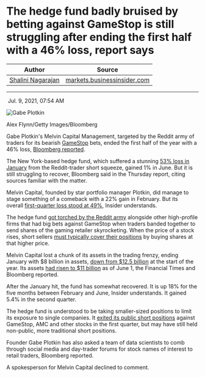 The hedge fund badly bruised by betting against GameStop is still struggling after ending the first half with a 46% loss, report says
=====================================================================================================================================

| Author       | Source       | 
| :-------------: |:-------------:|
| [Shalini Nagarajan](https://markets.businessinsider.com/author/shalini-nagarajan) | [markets.businessinsider.com](https://markets.businessinsider.com/news/stocks/melvin-capital-gabe-plotkin-gamestop-short-squeeze-1h-46-loss-2021-7) | 

---

 Jul. 9, 2021, 07:54 AM

![Gabe Plotkin](https://images2.markets.businessinsider.com/60e7fa846164f3001853b68a?format=jpeg)

Alex Flynn/Getty Images/Bloomberg

Gabe Plotkin's Melvin Capital Management, targeted by the Reddit army of traders for its bearish [GameStop](https://markets.businessinsider.com/stocks/gme-stock?utm_source=markets&utm_medium=ingest) bets, ended the first half of the year with a 46% loss, [Bloomberg reported](https://www.bloomberg.com/news/articles/2021-07-08/melvin-can-t-shake-reddit-attack-with-46-loss-in-first-half?utm_source=twitter&utm_campaign=socialflow-organic&utm_content=business&utm_medium=social&cmpid=socialflow-twitter-businesstwitter-business).

The New York-based hedge fund, which suffered a stunning [53% loss in January](https://markets.businessinsider.com/news/stocks/melvin-capital-gabe-plotkin-took-home-846-million-in-2020-2021-2?utm_source=markets&utm_medium=ingest) from the Reddit-trader short squeeze, gained 1% in June. But it is still struggling to recover, Bloomberg said in the Thursday report, citing sources familiar with the matter.

Melvin Capital, founded by star portfolio manager Plotkin, did manage to stage something of a comeback with a 22% gain in February. But its overall [first-quarter loss stood at 49%](https://www.businessinsider.com/gabe-plotkin-melvin-capital-performance-march-2021-4?utm_source=markets&utm_medium=ingest?utm_source=markets&utm_medium=ingest), Insider understands.

The hedge fund [got torched by the Reddit army](https://markets.businessinsider.com/news/stocks/hedge-funds-torched-wall-street-bets-gamestop-short-squeeze-reddit-2021-1?utm_source=markets&utm_medium=ingest) alongside other high-profile firms that had big bets against GameStop when traders banded together to send shares of the gaming retailer skyrocketing. When the price of a stock rises, short sellers [must typically cover their positions](https://www.businessinsider.com/how-short-selling-works-why-it-didnt-work-on-gamestop-2021-1?utm_source=markets&utm_medium=ingest?utm_source=markets&utm_medium=ingest) by buying shares at that higher price.

Melvin Capital lost a chunk of its assets in the trading frenzy, ending January with $8 billion in assets, [down from $12.5 billion](https://www.reuters.com/article/us-retail-trading-melvin-idUSKBN2A00KW) at the start of the year. Its assets [had risen to $11 billion](https://markets.businessinsider.com/news/stocks/gamestop-short-squeeze-melvin-capital-light-street-losses-meme-stocks-2021-6?utm_source=markets&utm_medium=ingest) as of June 1, the Financial Times and Bloomberg reported.

After the January hit, the fund has somewhat recovered. It is up 18% for the five months between February and June, Insider understands. It gained 5.4% in the second quarter.

The hedge fund is understood to be taking smaller-sized positions to limit its exposure to single companies. It [exited its public short positions](https://markets.businessinsider.com/news/stocks/melvin-capital-closes-out-public-short-positions-after-gamestop-losses-2021-5?utm_source=markets&utm_medium=ingest) against GameStop, AMC and other stocks in the first quarter, but may have still held non-public, more traditional short positions.

Founder Gabe Plotkin has also asked a team of data scientists to comb through social media and day-trader forums for stock names of interest to retail traders, Bloomberg reported.

A spokesperson for Melvin Capital declined to comment.
